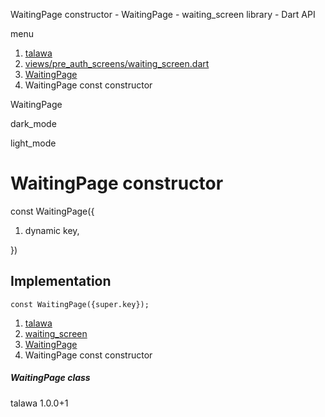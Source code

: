




WaitingPage constructor - WaitingPage - waiting\_screen library - Dart API







menu

1. [talawa](../../index.html)
2. [views/pre\_auth\_screens/waiting\_screen.dart](../../file-___home_harshil_Desktop_open-source_palisadoes_talawa_lib_views_pre_auth_screens_waiting_screen/)
3. [WaitingPage](../../file-___home_harshil_Desktop_open-source_palisadoes_talawa_lib_views_pre_auth_screens_waiting_screen/WaitingPage-class.html)
4. WaitingPage const constructor

WaitingPage


dark\_mode

light\_mode




# WaitingPage constructor


const
WaitingPage({

1. dynamic key,

})

## Implementation

```
const WaitingPage({super.key});
```

 


1. [talawa](../../index.html)
2. [waiting\_screen](../../file-___home_harshil_Desktop_open-source_palisadoes_talawa_lib_views_pre_auth_screens_waiting_screen/)
3. [WaitingPage](../../file-___home_harshil_Desktop_open-source_palisadoes_talawa_lib_views_pre_auth_screens_waiting_screen/WaitingPage-class.html)
4. WaitingPage const constructor

##### WaitingPage class





talawa
1.0.0+1






